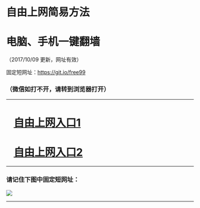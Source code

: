 ﻿# 自由上网简易方法

# 电脑、手机一键翻墙

（2017/10/09 更新，网址有效）

固定短网址：https://git.io/free99

### （微信如打不开，请转到浏览器打开）


***





# &nbsp;&nbsp; <a href="http://ft928317336.fwq-tz-1001.info/fwqtz01.html?t=10090011234 " target="_blank">自由上网入口1</a>
# &nbsp;&nbsp; <a href="http://ft1407511295.fwq-tz-1002.info/fwqtz02.html?t=100900114203 " target="_blank">自由上网入口2</a>
***

### 请记住下图中固定短网址：

<img src="https://s3-us-west-2.amazonaws.com/fwq-1001/yjfq-20170905okok.png" /> 


***

